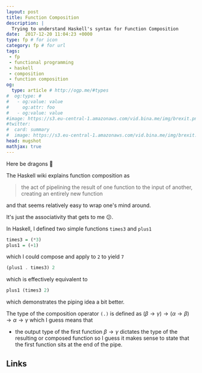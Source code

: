 ```yaml
---
layout: post
title: Function Composition
description: |
  Trying to understand Haskell's syntax for Function Composition
date:  2017-12-20 11:04:23 +0000
type: fp # for icon
category: fp # for url
tags:
 - fp
 - functional programming
 - haskell
 - composition
 - function composition
og:
  type: article # http://ogp.me/#types
#  og:type: # 
#   - og:value: value
#     og:attr: foo
#   - og:value: value
#image: https://s3.eu-central-1.amazonaws.com/vid.bina.me/img/brexit.png
#twitter:
#  card: summary
#  image: https://s3.eu-central-1.amazonaws.com/vid.bina.me/img/brexit.png
head: mugshot
mathjax: true
---
```

Here be dragons :dragon:

The Haskell wiki explains function composition as

> the act of pipelining the result of one function to the input of another,
creating an entirely new function

and that seems relatively easy to wrap one's mind around.

It's just the associativity that gets to me :confused:.

In Haskell, I defined two simple functions `times3` and `plus1`

```haskell
times3 = (*3)
plus1 = (+1)
```

which I could compose and apply to `2` to yield `7`

```haskell
(plus1 . times3) 2
```

which is effectively equivalent to

```haskell
plus1 (times3 2)
```

which demonstrates the piping idea a bit better.

The type of the composition operator `(.)` is defined as
$(\beta \to \gamma) \to (\alpha \to \beta) \to \alpha \to \gamma$
which I guess means that
 - the output type of the first function $\beta \to \gamma$ dictates the type
 of the resulting or composed function so I guess it makes sense to state that
 the first function sits at the end of the pipe.

## Links

[haskell-fc]: https://wiki.haskell.org/Function_composition
